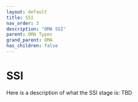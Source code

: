 ```yaml
---
layout: default
title: SSI
nav_order: 3
description: "OMA SSI"
parent: OMA Types
grand_parent: OMA
has_children: false
---
```


# SSI

Here is a description of what the SSI stage is: TBD